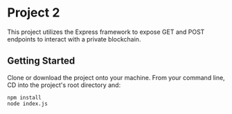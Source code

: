 # Project 2

This project utilizes the Express framework to expose GET and POST endpoints to interact with a private blockchain.

## Getting Started

Clone or download the project onto your machine. From your command line, CD into the
project's root directory and:

```
npm install
node index.js
```
